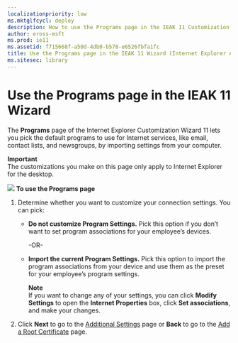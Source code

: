 ```yaml
---
localizationpriority: low
ms.mktglfcycl: deploy
description: How to use the Programs page in the IEAK 11 Customization Wizard to pick the default programs to use for Internet services.
author: eross-msft
ms.prod: ie11
ms.assetid: f715668f-a50d-4db0-b578-e6526fbfa1fc
title: Use the Programs page in the IEAK 11 Wizard (Internet Explorer Administration Kit 11 for IT Pros)
ms.sitesec: library
---
```



#  Use the Programs page in the IEAK 11 Wizard
The **Programs** page of the Internet Explorer Customization Wizard 11 lets you pick the default programs to use for Internet services, like email, contact lists, and newsgroups, by importing settings from your computer.

**Important**<br>The customizations you make on this page only apply to Internet Explorer for the desktop.

![](images/wedge.gif) **To use the Programs page**

1. Determine whether you want to customize your connection settings. You can pick:

    - **Do not customize Program Settings.** Pick this option if you don’t want to set program associations for your employee’s devices.<p>-OR-<p>
    
    - **Import the current Program Settings.** Pick this option to import the program associations from your device and use them as the preset for your employee’s program settings.<p>**Note**<br>If you want to change any of your settings, you can click **Modify Settings** to open the **Internet Properties** box, click **Set associations**, and make your changes.
    
2. Click **Next** to go to the [Additional Settings](additional-settings-ieak11-wizard.md) page or **Back** to go to the [Add a Root Certificate](add-root-certificate-ieak11-wizard.md) page.

 

 





